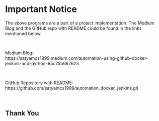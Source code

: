 __<h1>Important Notice</h1>__

<p>The above programs are a part of a project implementation. The Medium Blog and the GitHub repo with README could be found in the links mentioned below.</p><br>


<p>Medium Blog: <br>
https://satyamcs1999.medium.com/automation-using-github-docker-jenkins-and-python-95c75b687623 </p><br>

<p>GitHub Repository with README: <br>
https://github.com/satyamcs1999/automation_docker_jenkins.git </p><br>

<h2>Thank You</h2>

